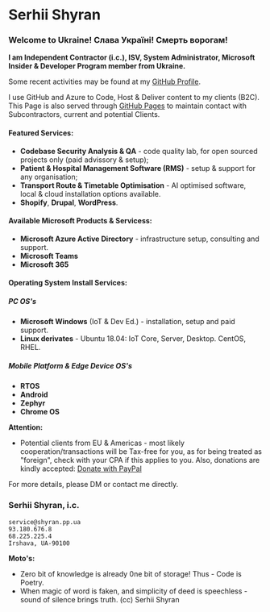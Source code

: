 # Serhii Shyran

### Welcome to Ukraine! Слава Україні! Смерть ворогам!

**I am Independent Contractor (i.c.), ISV, System Administrator, Microsoft Insider & Developer Program member from Ukraine.**

Some recent activities may be found at my [GitHub Profile](https://github.com/sshyran).

I use GitHub and Azure to Code, Host & Deliver content to my clients (B2C). 
This Page is also served through [GitHub Pages](https://sshyran.github.io/shyran.pp.ua/) to maintain contact with Subcontractors, current and potential Clients.

#### Featured Services:
* **Codebase Security Analysis & QA** - code quality lab, for open sourced projects only (paid advissory & setup);
* **Patient & Hospital Management Software (RMS)** - setup & support for any organisation;
* **Transport Route & Timetable Optimisation** - AI optimised software, local & cloud installation options available.
* **Shopify**, **Drupal**, **WordPress**.

#### Available Microsoft Products & Servicess:
* **Microsoft Azure Active Directory** - infrastructure setup, consulting and support.
* **Microsoft Teams**
* **Microsoft 365**

#### Operating System Install Services:
##### PC OS's
* **Microsoft Windows** (IoT & Dev Ed.) - installation, setup and paid support.
* **Linux derivates** - Ubuntu 18.04: IoT Core, Server, Desktop. CentOS, RHEL. 

##### Mobile Platform & Edge Device OS's
* **RTOS**
* **Android**
* **Zephyr**
* **Chrome OS**

**Attention:**
* Potential clients from EU & Americas - most likely cooperation/transactions will be Tax-free for you, as for being treated as "foreign", check with your CPA if this applies to you. Also, donations are kindly accepted: [Donate with PayPal](https://www.paypal.com/donate/?hosted_button_id=SC6BRHXG388RL)

For more details, please DM or contact me directly. 

### Serhii Shyran, i.c.
```
service@shyran.pp.ua
93.180.676.8
68.225.225.4
Irshava, UA-90100
```
**Moto's:**
* Zero bit of knowledge is already 0ne bit of storage! 
Thus - Code is Poetry.
* When magic of word is faken, and simplicity of deed is speechless - sound of silence brings truth. (cc) Serhii Shyran

<!--
###
![This is an image](https://myoctocat.com/assets/images/base-octocat.svg)
###
<form action="https://www.paypal.com/donate" method="post" target="_top">
<input type="hidden" name="hosted_button_id" value="SC6BRHXG388RL" />
<input type="image" src="https://www.paypalobjects.com/en_US/i/btn/btn_donateCC_LG.gif" border="0" name="submit" title="PayPal - The safer, easier way to pay online!" alt="Donate with PayPal button" />
<img alt="" border="0" src="https://www.paypal.com/en_UA/i/scr/pixel.gif" width="1" height="1" />
</form>
-->
